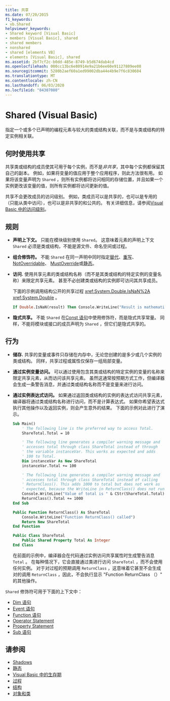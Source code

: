 ```yaml
---
title: 共享
ms.date: 07/20/2015
f1_keywords:
- vb.Shared
helpviewer_keywords:
- Shared keyword [Visual Basic]
- members [Visual Basic], shared
- shared members
- nonshared
- shared [elements VB]
- elements [Visual Basic], shared
ms.assetid: 2bf7cf2c-b0dd-485e-8749-b5d674dab4cd
ms.openlocfilehash: 000cc13bc6e80914e9a21b6ee60e91127809ee08
ms.sourcegitcommit: 5280b2aef60a1ed99002dba44e4b9e7f6c830604
ms.translationtype: MT
ms.contentlocale: zh-CN
ms.lasthandoff: 06/03/2020
ms.locfileid: "84307080"
---
```

# <a name="shared-visual-basic"></a>Shared (Visual Basic)

指定一个或多个已声明的编程元素与较大的类或结构关联，而不是与类或结构的特定实例相关联。

## <a name="when-to-use-shared"></a>何时使用共享

共享类或结构的成员使其可用于每个实例，而不是*非共享*，其中每个实例都保留其自己的副本。 例如，如果将变量的值应用于整个应用程序，则此方法很有用。 如果将该变量声明为 `Shared` ，则所有实例都将访问相同的存储位置，并且如果一个实例更改该变量的值，则所有实例都将访问更新的值。

共享不会更改成员的访问级别。 例如，类成员可以是共享的，也可以是专用的（只能从类中访问），也可以是非共享的和公共的。 有关详细信息，请参阅[Visual Basic 中的访问级别](../../../visual-basic/programming-guide/language-features/declared-elements/access-levels.md)。

## <a name="rules"></a>规则

- **声明上下文。** 只能在模块级别使用 `Shared`。 这意味着元素的声明上下文 `Shared` 必须是类或结构，不能是源文件、命名空间或过程。

- **组合修饰符。** 不能 `Shared` 在同一声明中同时指定[替代](../../../visual-basic/language-reference/modifiers/overrides.md)、[重写](../../../visual-basic/language-reference/modifiers/overridable.md)、 [NotOverridable](../../../visual-basic/language-reference/modifiers/notoverridable.md)、 [MustOverride](../../../visual-basic/language-reference/modifiers/mustoverride.md)或[静态](../../../visual-basic/language-reference/modifiers/static.md)。

- **访问.** 使用共享元素的类或结构名称（而不是其类或结构的特定实例的变量名称）来限定共享元素。 甚至不必创建类或结构的实例即可访问其共享成员。

     下面的示例调用结构公开的共享过程 <xref:System.Double.IsNaN%2A> <xref:System.Double> 。

     ```vb
     If Double.IsNaN(result) Then Console.WriteLine("Result is mathematically undefined.")
     ```

- **隐式共享。** 不能 `Shared` 在[Const 语句](../../../visual-basic/language-reference/statements/const-statement.md)中使用修饰符，而是隐式共享常量。 同样，不能将模块或接口的成员声明为 `Shared` ，但它们是隐式共享的。

## <a name="behavior"></a>行为

- **储存.** 共享的变量或事件只存储在内存中，无论您创建的是多少或几个实例的类或结构。 同样，共享过程或属性仅保存一组局部变量。

- **通过实例变量访问。** 可以通过使用包含其类或结构的特定实例的变量的名称来限定共享元素，从而访问该共享元素。 虽然这通常按预期方式工作，但编译器会生成一条警告消息，并通过类或结构名称而不是变量来进行访问。

- **通过实例表达式访问。** 如果通过返回类或结构的实例的表达式访问共享元素，编译器将通过类或结构名称进行访问，而不是计算表达式。 如果你希望表达式执行其他操作以及返回实例，则会产生意外的结果。 下面的示例对此进行了演示。
  
    ```vb
    Sub Main()
        ' The following line is the preferred way to access Total.
        ShareTotal.Total = 10

        ' The following line generates a compiler warning message and
        ' accesses total through class ShareTotal instead of through
        ' the variable instanceVar. This works as expected and adds
        ' 100 to Total.
        Dim instanceVar As New ShareTotal
        instanceVar.Total += 100

        ' The following line generates a compiler warning message and
        ' accesses total through class ShareTotal instead of calling
        ' ReturnClass(). This adds 1000 to total but does not work as
        ' expected, because the WriteLine in ReturnClass() does not run.
        Console.WriteLine("Value of total is " & CStr(ShareTotal.Total))
        ReturnClass().Total += 1000
    End Sub

    Public Function ReturnClass() As ShareTotal
        Console.WriteLine("Function ReturnClass() called")
        Return New ShareTotal
    End Function

    Public Class ShareTotal
        Public Shared Property Total As Integer
    End Class
    ```

     在前面的示例中，编译器会在代码通过实例访问共享属性时生成警告消息 `Total` 。 在每种情况下，它会直接通过类进行访问 `ShareTotal` ，而不会使用任何实例。 对于对过程的预期调用 `ReturnClass` ，这意味着它甚至不会生成对的调用 `ReturnClass` ，因此，不会执行显示 "Function ReturnClass （）" 的其他操作。

`Shared` 修饰符可用于下面的上下文中：

- [Dim 语句](../statements/dim-statement.md)
- [Event 语句](../statements/event-statement.md)
- [Function 语句](../statements/function-statement.md)
- [Operator Statement](../statements/operator-statement.md)
- [Property Statement](../statements/property-statement.md)
- [Sub 语句](../statements/sub-statement.md)
  
## <a name="see-also"></a>请参阅

- [Shadows](shadows.md)
- [静态](static.md)
- [Visual Basic 中的生存期](../../programming-guide/language-features/declared-elements/lifetime.md)
- [过程](../../programming-guide/language-features/procedures/index.md)
- [结构](../../programming-guide/language-features/data-types/structures.md)
- [对象和类](../../programming-guide/language-features/objects-and-classes/index.md)
